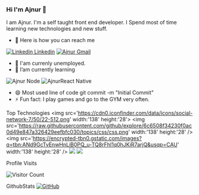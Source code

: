### Hi I'm Ajnur 👋


I am Ajnur. I'm a self taught front end developer. I Spend most of time learning new technologies and new stuff.


- 🔭 Here is how you can reach me
 
[![Linkedin](https://i.stack.imgur.com/gVE0j.png) Linkedin](https://linkedin.com/in/ajnur-radovic)
<a href='mailto:ajnurradovic1@gmail.com'>
<img src='https://findicons.com/files/icons/1696/once/48/mail.png' width="14" height="14" alt='Ajnur'/>
 Gmail
</a>

- 👯 I'am currenly unemployed.
- 🌱 I’am currently learning 

<img src='https://camo.githubusercontent.com/bdc2ad7847367dd9c66145d51470095066fcb1ac514b26e2a2785f7ae96a1f1f/68747470733a2f2f696d672e736869656c64732e696f2f62616467652f2d4e6f64656a732d3343383733413f7374796c653d666f722d7468652d6261646765266c6162656c436f6c6f723d626c61636b266c6f676f3d6e6f64652e6a73266c6f676f436f6c6f723d334338373341' width="124" height="24" alt='Ajnur'>
Node</img>
<img src='https://www.simplilearn.com/ice9/free_resources_article_thumb/React_Native_Tutorial.jpg' width="124" height="24" alt='Ajnur'>React Native</img> 

- 😄 Most used line of code git commit -m "Initial Commit"
- ⚡ Fun fact: I play games and go to the GYM very often.



Top Technologies
<img src='https://cdn0.iconfinder.com/data/icons/social-network-7/50/22-512.png' width:'138' height:'28'> </img>
<img src='https://raw.githubusercontent.com/github/explore/6c6508f34230f0ac0d49e847a326429eefbfc030/topics/css/css.png' width:'138' height:'28' />
<img src='https://encrypted-tbn0.gstatic.com/images?q=tbn:ANd9GcTvEnwHnLiB0PQ_u-TQ8rFhI1q0hJKiR7arjQ&usqp=CAU'  width:'138' height:'28' />
<img src='https://camo.githubusercontent.com/8e4a668bb3e69b0ab12ff19e5038b089ea85543993268a965f6cebe6ca2b4d9a/68747470733a2f2f696d672e736869656c64732e696f2f62616467652f2d52656163742d3631444246423f7374796c653d666f722d7468652d6261646765266c6162656c436f6c6f723d626c61636b266c6f676f3d7265616374266c6f676f436f6c6f723d363144424642'/>
<img src='https://camo.githubusercontent.com/82cd498d68f1929233bffb5d3bd2229cb0a97728b4983ee3a607c1941a9c9b7b/68747470733a2f2f696d672e736869656c64732e696f2f62616467652f2d4a6176617363726970742d4630444234463f7374796c653d666f722d7468652d6261646765266c6162656c436f6c6f723d626c61636b266c6f676f3d6a617661736372697074266c6f676f436f6c6f723d463044423446'/>


Profile Visits 

![Visitor Count](https://profile-counter.glitch.me/{tekila12}/count.svg)



GithubStats
[![GitHub](https://github-readme-stats-tekila12/api?username=tekila12&show_icons=true&bg_color=30,e96443,904e95&title_color=fff&text_color=fff)](https://github.com/tekila12)
